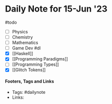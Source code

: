 
# Daily Note for 15-Jun '23
#todo
- [ ] Physics
- [ ] Chemistry
- [ ] Mathematics
- [ ] Game Dev
#dl 
- [x] [[Haskell]]
- [x] [[Programming Paradigms]]
- [ ] [[Programming Types]]
- [x] [[Glitch Tokens]]

#### Footers, Tags and Links
- Tags: #dailynote 
- Links: 

[^1]: